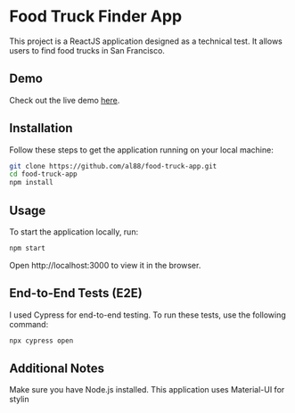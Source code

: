 # Food Truck Finder App

This project is a ReactJS application designed as a technical test. It allows users to find food trucks in San Francisco.

## Demo

Check out the live demo [here](https://al88.github.io/food-truck-app/).

## Installation

Follow these steps to get the application running on your local machine:

```bash
git clone https://github.com/al88/food-truck-app.git
cd food-truck-app
npm install
```

## Usage

To start the application locally, run:

```bash
npm start
```

Open http://localhost:3000 to view it in the browser.


## End-to-End Tests (E2E)
I used Cypress for end-to-end testing. To run these tests, use the following command:

```bash
npx cypress open
```

## Additional Notes
Make sure you have Node.js installed.
This application uses Material-UI for stylin



